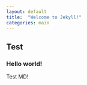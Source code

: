 ```yaml
---
layout: default
title:  "Welcome to Jekyll!"
categories: main
---
```


## Test
### Hello world!

  Test MD!
